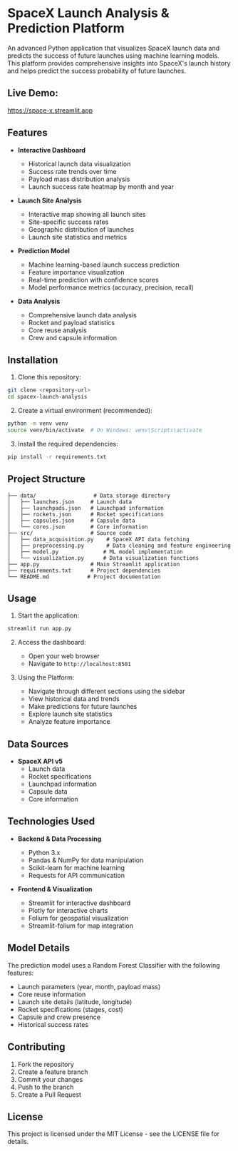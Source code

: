 # SpaceX Launch Analysis & Prediction Platform

An advanced Python application that visualizes SpaceX launch data and predicts the success of future launches using machine learning models. This platform provides comprehensive insights into SpaceX's launch history and helps predict the success probability of future launches.

## Live Demo:
https://space-x.streamlit.app

## Features

- **Interactive Dashboard**
  - Historical launch data visualization
  - Success rate trends over time
  - Payload mass distribution analysis
  - Launch success rate heatmap by month and year

- **Launch Site Analysis**
  - Interactive map showing all launch sites
  - Site-specific success rates
  - Geographic distribution of launches
  - Launch site statistics and metrics

- **Prediction Model**
  - Machine learning-based launch success prediction
  - Feature importance visualization
  - Real-time prediction with confidence scores
  - Model performance metrics (accuracy, precision, recall)

- **Data Analysis**
  - Comprehensive launch data analysis
  - Rocket and payload statistics
  - Core reuse analysis
  - Crew and capsule information

## Installation

1. Clone this repository:
```bash
git clone <repository-url>
cd spacex-launch-analysis
```

2. Create a virtual environment (recommended):
```bash
python -m venv venv
source venv/bin/activate  # On Windows: venv\Scripts\activate
```

3. Install the required dependencies:
```bash
pip install -r requirements.txt
```

## Project Structure

```
├── data/                  # Data storage directory
│   ├── launches.json     # Launch data
│   ├── launchpads.json   # Launchpad information
│   ├── rockets.json      # Rocket specifications
│   ├── capsules.json     # Capsule data
│   └── cores.json        # Core information
├── src/                  # Source code
│   ├── data_acquisition.py    # SpaceX API data fetching
│   ├── preprocessing.py       # Data cleaning and feature engineering
│   ├── model.py              # ML model implementation
│   └── visualization.py      # Data visualization functions
├── app.py                # Main Streamlit application
├── requirements.txt      # Project dependencies
└── README.md            # Project documentation
```

## Usage

1. Start the application:
```bash
streamlit run app.py
```

2. Access the dashboard:
   - Open your web browser
   - Navigate to `http://localhost:8501`

3. Using the Platform:
   - Navigate through different sections using the sidebar
   - View historical data and trends
   - Make predictions for future launches
   - Explore launch site statistics
   - Analyze feature importance

## Data Sources

- **SpaceX API v5**
  - Launch data
  - Rocket specifications
  - Launchpad information
  - Capsule data
  - Core information

## Technologies Used

- **Backend & Data Processing**
  - Python 3.x
  - Pandas & NumPy for data manipulation
  - Scikit-learn for machine learning
  - Requests for API communication

- **Frontend & Visualization**
  - Streamlit for interactive dashboard
  - Plotly for interactive charts
  - Folium for geospatial visualization
  - Streamlit-folium for map integration

## Model Details

The prediction model uses a Random Forest Classifier with the following features:
- Launch parameters (year, month, payload mass)
- Core reuse information
- Launch site details (latitude, longitude)
- Rocket specifications (stages, cost)
- Capsule and crew presence
- Historical success rates

## Contributing

1. Fork the repository
2. Create a feature branch
3. Commit your changes
4. Push to the branch
5. Create a Pull Request

## License

This project is licensed under the MIT License - see the LICENSE file for details. 
